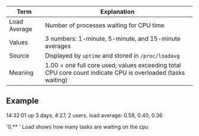 | Term         | Explanation                                                                                                 |
| ------------ | ----------------------------------------------------------------------------------------------------------- |
| Load Average | Number of processes waiting for CPU time                                                                    |
| Values       | 3 numbers: 1-minute, 5-minute, and 15-minute averages                                                       |
| Source       | Displayed by `uptime` and stored in `/proc/loadavg`                                                         |
| Meaning      | 1.00 = one full core used; values exceeding total CPU core count indicate CPU is overloaded (tasks waiting) |

## Example 
14:32:01 up 3 days,  4:27,  2 users,  load average: 0.58, 0.40, 0.36

'0.** ' Load shows how many tasks are waiting on the cpu